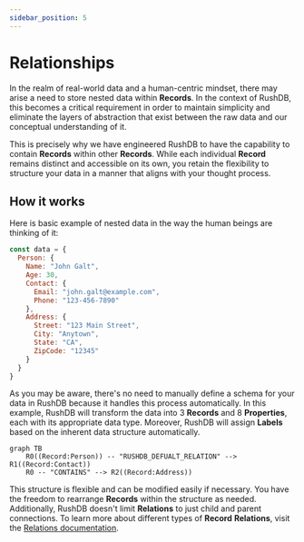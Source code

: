 ```yaml
---
sidebar_position: 5
---
```

# Relationships

In the realm of real-world data and a human-centric mindset, there may arise a need to store nested data within **Records**.
In the context of RushDB, this becomes a critical requirement in order to maintain simplicity and eliminate the layers
of abstraction that exist between the raw data and our conceptual understanding of it.


This is precisely why we have
engineered RushDB to have the capability to contain **Records** within other **Records**. While each individual **Record**
remains distinct and accessible on its own, you retain the flexibility to structure your data in a manner that aligns
with your thought process. 

## How it works

Here is basic example of nested data in the way the human beings are thinking of it:

```js
const data = {
  Person: {
    Name: "John Galt", 
    Age: 30,
    Contact: {
      Email: "john.galt@example.com",
      Phone: "123-456-7890"
    },
    Address: {
      Street: "123 Main Street",
      City: "Anytown",
      State: "CA",
      ZipCode: "12345"
    }
  }
}
```

As you may be aware, there's no need to manually define a schema for your data in RushDB because it handles this 
process automatically. In this example, RushDB will transform the data into 3 **Records** and 8 **Properties**, each
with its appropriate data type. Moreover, RushDB will assign **Labels** based on the inherent data structure automatically.

```mermaid
graph TB
    R0((Record:Person)) -- "RUSHDB_DEFUALT_RELATION" --> R1((Record:Contact))
    R0 -- "CONTAINS" --> R2((Record:Address))
```
This structure is flexible and can be modified easily if necessary. You have the freedom to rearrange **Records** within the
structure as needed. Additionally, RushDB doesn't limit **Relations** to just child and parent connections.
To learn more about different types of **Record** **Relations**, visit the [Relations documentation](/basic-concepts/relations).

